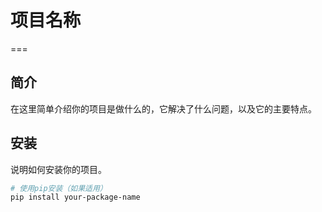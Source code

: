 
# 项目名称
===
## 简介

在这里简单介绍你的项目是做什么的，它解决了什么问题，以及它的主要特点。

## 安装

说明如何安装你的项目。

```bash
# 使用pip安装（如果适用）
pip install your-package-name
